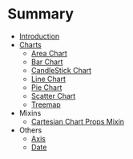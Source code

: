 # Summary

* [Introduction](/README.md)
* [Charts](/docs/new/charts/README.md)
  * [Area Chart](/docs/new/charts/areaChart.md)
  * [Bar Chart](/docs/new/charts/barChart.md)
  * [CandleStick Chart](/docs/new/charts/candleStickChart.md)
  * [Line Chart](/docs/new/charts/lineChart.md)
  * [Pie Chart](/docs/new/charts/pieChart.md)
  * [Scatter Chart](/docs/new/charts/scatterChart.md)
  * [Treemap](/docs/new/charts/treemap.md)
* Mixins
  * [Cartesian Chart Props Mixin](/docs/new/cartesianChartPropsMixin.md)
* Others
  * [Axis](/docs/new/axis.md)
  * [Date](/docs/new/date.md)
